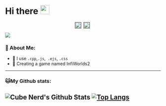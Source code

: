 # Hi there <img src="https://github.com/TheDudeThatCode/TheDudeThatCode/blob/master/Assets/Hi.gif" width="29px">
<p align="center">
<a href="" target="blank"><img align="center" src="https://www.svgrepo.com/show/353655/discord-icon.svg" alt="" height="20" width="20" /></a>&nbsp;
<a href="" target="blank"><img align="center" src="https://upload.wikimedia.org/wikipedia/commons/thumb/e/e7/Instagram_logo_2016.svg/264px-Instagram_logo_2016.svg.png?20210403190622" alt="" height="20" width="20" /></a>&nbsp;
</p>

![](https://camo.githubusercontent.com/992babdffd8c74a1502de375fbdf7e4d54773242/68747470733a2f2f6d656469612e67697068792e636f6d2f6d656469612f53576f536b4e36447854737a71494b4571762f67697068792e676966)

### 🤵 About Me:
- 🤔 I use ```.cpp```,```.js```,``` .ejs```, ```.css```
- 🌱 Creating a game named InfiWorlds2

---
### 🐱My Github stats:
![Cube Nerd's Github Stats](https://github-readme-stats.vercel.app/api?username=mastercuber55&show_icons=true&title_color=ffc857&icon_color=8ac926&text_color=daf7dc&bg_color=151515&hide=["stars"])
[![Top Langs]([[https://github-readme-stats.vercel.app/api/top-langs/?username=mastercuber55&layout=compact&text_color=daf7dc&bg_color=151515)](https://github.com/anuraghazra/github-readme-stats](https://github-readme-stats.vercel.app/api/top-langs/?username=mastercuber55&layout=compact&text_color=daf7dc&bg_color=151515)](https://github.com/anuraghazra/github-readme-stats)](https://github-readme-stats.vercel.app/api/top-langs/?username=mastercuber55&layout=compact&text_color=daf7dc&bg_color=black)](https://github.com/anuraghazra/github-readme-stats))
---

